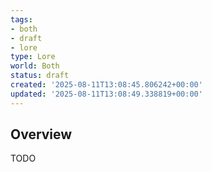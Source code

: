 ```yaml
---
tags:
- both
- draft
- lore
type: Lore
world: Both
status: draft
created: '2025-08-11T13:08:45.806242+00:00'
updated: '2025-08-11T13:08:49.338819+00:00'
---
```



## Overview

TODO
